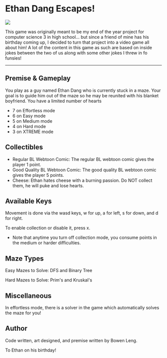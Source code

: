 # Ethan Dang Escapes! #

![](https://github.com/bowenleng/Ethan-dang-escapes/blob/master/src/main/resources/assets/images/logo.png)

This game was originally meant to be my end of the year project for computer science 3 in high school...
but since a friend of mine has his birthday coming up, I decided to turn that project into a video game all about him!
A lot of the content in this game as such are based on inside jokes between the two of us along with some other jokes I threw in fo funsies!

<hr>

## Premise & Gameplay ##
You play as a guy named Ethan Dang who is currently stuck in a maze.
Your goal is to guide him out of the maze so he may be reunited with his blanket boyfriend.
You have a limited number of hearts
- 7 on Effortless mode
- 6 on Easy mode
- 5 on Medium mode
- 4 on Hard mode
- 3 on XTREME mode

## Collectibles ##
- Regular BL Webtoon Comic: The regular BL webtoon comic gives the player 1 point. 
- Good Quality BL Webtoon Comic: The good quality BL webtoon comic gives the player 5 points.
- Cheese: Ethan hates cheese with a burning passion. Do NOT collect them, he will puke and lose hearts.

## Available Keys ##
Movement is done via the wasd keys, w for up, a for left, s for down, and d for right.

To enable collection or disable it, press x.
- Note that anytime you turn off collection mode, you consume points in the medium or harder difficulties.

## Maze Types ##
Easy Mazes to Solve: DFS and Binary Tree

Hard Mazes to Solve: Prim's and Kruskal's

## Miscellaneous ##
In effortless mode, there is a solver in the game which automatically solves the maze for you!

## Author ##
Code written, art designed, and premise written by Bowen Leng.

To Ethan on his birthday!